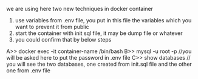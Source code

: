 we are using here two new techniques in docker container 

1. use variables from .env file, you put in this file the variables which you want to prevent it from public 
2. start the container with init sql file, it may be dump file or whatever 
3. you could confirm that by below steps

A>> docker exec -it container-name /bin/bash
B>> mysql -u root -p                          //you will be asked here to put the password in .env file
C>> show databases                            // you will see the two databases, one created from init.sql file and the other one from .env file 
